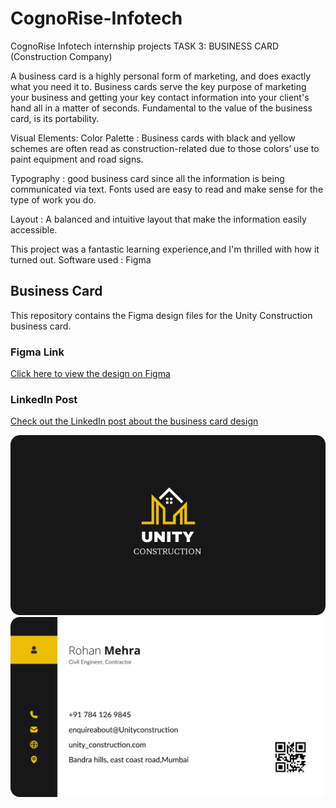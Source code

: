 # CognoRise-Infotech
CognoRise Infotech internship projects 
TASK 3: BUSINESS CARD (Construction Company)

A business card is a highly personal form of marketing, and does exactly what you need it to. 
Business cards serve the key purpose of marketing your business and getting 
your key contact information into your client's hand all in a matter of seconds. 
Fundamental to the value of the business card, is its portability.

Visual Elements:
Color Palette : Business cards with black and yellow schemes are often read as construction-related due to those colors’
                use to paint equipment and road signs. 

Typography : good business card since all the information is being communicated via text. 
             Fonts used are easy to read and make sense for the type of work you do. 

Layout : A balanced and intuitive layout that make the information easily accessible.

This project was a fantastic learning experience,and I'm thrilled with how it turned out.
Software used : Figma
## Business Card

This repository contains the Figma design files for the Unity Construction business card.

### Figma Link
[Click here to view the design on Figma](https://www.figma.com/design/Sbw9nOQ0yMIwX8S3kBlKGj/unity_construction_card?t=BM5RcS2lHRLWMQsf-1)

### LinkedIn Post
[Check out the LinkedIn post about the business card design](https://www.linkedin.com/posts/ayesha-sayyed-10aa71117_businesscarddesign-cognoriseinfotech-internship-activity-7203829266961121280-ANJI?utm_source=share&utm_medium=member_android)

![ Business Card front view](/images/front.png)
![ Business Card back view](/images/back.jpg)


